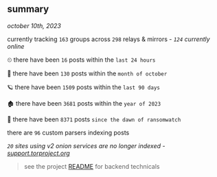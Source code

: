
## summary
_october 10th, 2023_

currently tracking `163` groups across `298` relays & mirrors - _`124` currently online_

⏲ there have been `16` posts within the `last 24 hours`

🦈 there have been `130` posts within the `month of october`

🪐 there have been `1509` posts within the `last 90 days`

🏚 there have been `3681` posts within the `year of 2023`

🦕 there have been `8371` posts `since the dawn of ransomwatch`

there are `96` custom parsers indexing posts

_`20` sites using v2 onion services are no longer indexed - [support.torproject.org](https://support.torproject.org/onionservices/v2-deprecation/)_

> see the project [README](https://github.com/joshhighet/ransomwatch#ransomwatch--) for backend technicals
